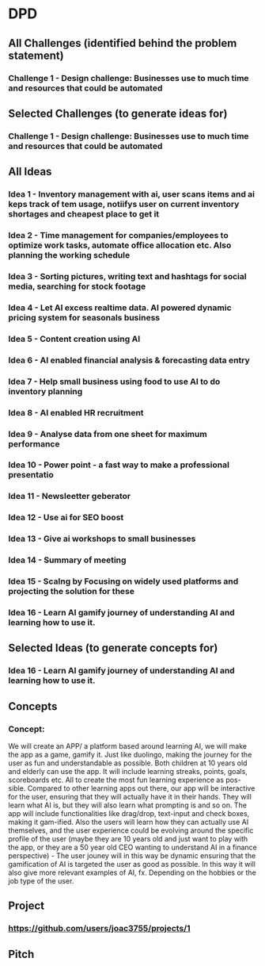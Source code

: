 # DPD

## All Challenges (identified behind the problem statement)
### Challenge 1 - Design challenge: Businesses use to much time and resources that could be automated


## Selected Challenges (to generate ideas for)
### Challenge 1 - Design challenge: Businesses use to much time and resources that could be automated


## All Ideas
### Idea 1 - Inventory management with ai, user scans items and ai keps track of tem usage, notiifys user on current inventory shortages and cheapest place to get it
### Idea 2 - Time management for companies/employees to optimize work tasks, automate office allocation etc. Also planning the working schedule
### Idea 3 - Sorting pictures, writing text and hashtags for social media, searching for stock footage
### Idea 4 - Let AI excess realtime data. AI powered dynamic pricing system for seasonals business
### Idea 5 - Content creation using AI
### Idea 6 - AI enabled financial analysis & forecasting data entry
### Idea 7 - Help small business using food to use AI to do inventory planning
### Idea 8 - AI enabled HR recruitment
### Idea 9 - Analyse data from one sheet for maximum performance
### Idea 10 - Power point - a fast way to make a professional presentatio
### Idea 11 - Newsleetter geberator
### Idea 12 - Use ai for SEO boost
### Idea 13 - Give ai workshops to small businesses
### Idea 14 - Summary of meeting
### Idea 15 - Scalng by Focusing on widely used platforms and projecting the solution for these
### Idea 16 - Learn AI gamify journey of understanding AI and learning how to use it.

## Selected Ideas (to generate concepts for)
### Idea 16 - Learn AI gamify journey of understanding AI and learning how to use it.

## Concepts
### Concept:
We will create an APP/ a platform based around learning AI, we will make the app as a game, gamify it. Just like duolingo, making the journey for the user as fun and understandable as possible. Both children at 10 years old and elderly can use the app. It will include learning streaks, points, goals, scoreboards etc. All to create the most fun learning experience as pos-sible. 
Compared to other learning apps out there, our app will be interactive for the user, ensuring that they will actually have it in their hands. They will learn what AI is, but they will also learn what prompting is and so on.
The app will include functionalities like drag/drop, text-input and check boxes, making it gam-ified. 
Also the users will learn how they can actually use AI themselves, and the user experience could be evolving around the specific profile of the user (maybe they are 10 years old and just want to play with the app, or they are a 50 year old CEO wanting to understand AI in a finance perspective) - The user jouney will in this way be dynamic ensuring that the gamification of AI is targeted the user as good as possible.
In this way it will also give more relevant examples of AI, fx. Depending on the hobbies or the job type of the user.


## Project
### https://github.com/users/joac3755/projects/1 

## Pitch

